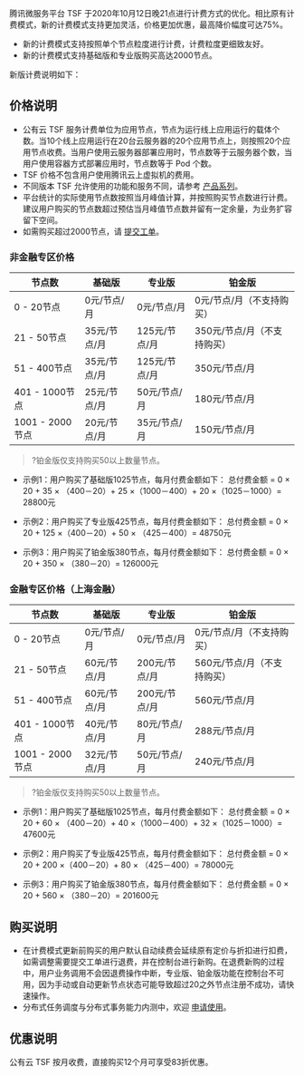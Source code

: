 腾讯微服务平台 TSF 于2020年10月12日晚21点进行计费方式的优化。相比原有计费模式，新的计费模式支持更加灵活，价格更加优惠，最高降价幅度可达75%。

- 新的计费模式支持按照单个节点粒度进行计费，计费粒度更细致友好。
- 新的计费模式支持基础版和专业版购买高达2000节点。

新版计费说明如下：

## 价格说明

- 公有云 TSF 服务计费单位为应用节点，节点为运行线上应用运行的载体个数。当10个线上应用运行在20台云服务器的20个应用节点上，则按照20个应用节点收费。当用户使用云服务器部署应用时，节点数等于云服务器个数，当用户使用容器方式部署应用时，节点数等于 Pod 个数。
- TSF 价格不包含用户使用腾讯云上虚拟机的费用。
- 不同版本 TSF 允许使用的功能和服务不同，请参考 [产品系列](https://cloud.tencent.com/document/product/649/30023)。
- 平台统计的实际使用节点数按照当月峰值计算，并按照购买节点数进行计费。建议用户购买的节点数超过预估当月峰值节点数并留有一定余量，为业务扩容留下空间。
- 如需购买超过2000节点，请 [提交工单](https://console.cloud.tencent.com/workorder/category)。

### 非金融专区价格


| 节点数          | 基础版       | 专业版        | 铂金版                      |
| --------------- | ------------ | ------------- | --------------------------- |
| 0 - 20节点      | 0元/节点/月  | 0元/节点/月   | 0元/节点/月（不支持购买）   |
| 21 - 50节点     | 35元/节点/月 | 125元/节点/月 | 350元/节点/月（不支持购买） |
| 51 - 400节点    | 35元/节点/月 | 125元/节点/月 | 350元/节点/月               |
| 401 - 1000节点  | 25元/节点/月 | 50元/节点/月  | 180元/节点/月               |
| 1001 - 2000节点 | 20元/节点/月 | 35元/节点/月  | 150元/节点/月               |

>?铂金版仅支持购买50以上数量节点。

- 示例1：用户购买了基础版1025节点，每月付费金额如下：
总付费金额 = 0 × 20 + 35 × （400－20）+ 25 ×（1000－400）+ 20 ×（1025－1000）= 28800元

- 示例2：用户购买了专业版425节点，每月付费金额如下：
总付费金额 = 0 × 20 + 125 ×（400－20）+ 50 × （425－400）= 48750元

- 示例3：用户购买了铂金版380节点，每月付费金额如下：
总付费金额 = 0 × 20 + 350 × （380－20）= 126000元

### 金融专区价格（上海金融）


| 节点数          | 基础版       | 专业版        | 铂金版                      |
| --------------- | ------------ | ------------- | --------------------------- |
| 0 - 20节点      | 0元/节点/月  | 0元/节点/月   | 0元/节点/月（不支持购买）   |
| 21 - 50节点     | 60元/节点/月 | 200元/节点/月 | 560元/节点/月（不支持购买） |
| 51 - 400节点    | 60元/节点/月 | 200元/节点/月 | 560元/节点/月               |
| 401 - 1000节点  | 40元/节点/月 | 80元/节点/月  | 288元/节点/月               |
| 1001 - 2000节点 | 32元/节点/月 | 50元/节点/月  | 240元/节点/月               |

>?铂金版仅支持购买50以上数量节点。

- 示例1：用户购买了基础版1025节点，每月付费金额如下：
总付费金额 = 0 × 20 + 60 × （400－20）+ 40 ×（1000－400）+ 32 ×（1025－1000）= 47600元

- 示例2：用户购买了专业版425节点，每月付费金额如下：
总付费金额 = 0 × 20 + 200 ×（400－20）+ 80 × （425－400）= 78000元

- 示例3：用户购买了铂金版380节点，每月付费金额如下：
总付费金额 = 0 × 20 + 560 × （380－20）= 201600元

## 购买说明

- 在计费模式更新前购买的用户默认自动续费会延续原有定价与折扣进行扣费，如需调整需要提交工单进行退费，并在控制台进行新购。在退费新购的过程中，用户业务调用不会因退费操作中断，专业版、铂金版功能在控制台不可用，因为手动或自动更新节点状态可能导致超过20之外节点注册不成功，请快速操作。
- 分布式任务调度与分布式事务能力内测中，欢迎 [申请使用](https://cloud.tencent.com/apply/p/znps81pblws)。




## 优惠说明

公有云 TSF 按月收费，直接购买12个月可享受83折优惠。
